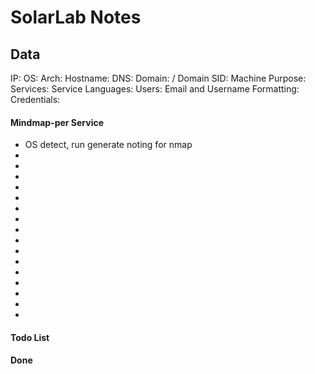 # SolarLab Notes

## Data

IP:
OS:
Arch:
Hostname:
DNS:
Domain:  / Domain SID:
Machine Purpose:
Services:
Service Languages:
Users:
Email and Username Formatting:
Credentials:



#### Mindmap-per Service

- OS detect, run generate noting for nmap
-
-
-
-
-
-
-
-
-
-
-
-
-
-
-
-



#### Todo List
#### Done


